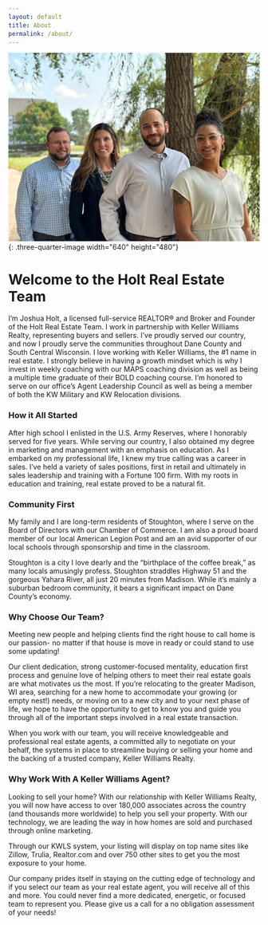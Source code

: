 ```yaml
---
layout: default
title: About
permalink: /about/
---
```

![](/uploads/holt-team-sept-2023.jpg){: .three-quarter-image width="640" height="480"}

# Welcome to the Holt Real Estate Team

I’m Joshua Holt, a licensed full-service REALTOR® and Broker and Founder of the Holt Real Estate Team. I work in partnership with Keller Williams Realty, representing buyers and sellers. I’ve proudly served our country, and now I proudly serve the communities throughout Dane County and South Central Wisconsin. I love working with Keller Williams, the \#1 name in real estate. I strongly believe in having a growth mindset which is why I invest in weekly coaching with our MAPS coaching division as well as being a multiple time graduate of their BOLD coaching course. I’m honored to serve on our office’s Agent Leadership Council as well as being a member of both the KW Military and KW Relocation divisions.

### How it All Started

After high school I enlisted in the U.S. Army Reserves, where I honorably served for five years. While serving our country, I also obtained my degree in marketing and management with an emphasis on education. As I embarked on my professional life, I knew my true calling was a career in sales. I’ve held a variety of sales positions, first in retail and ultimately in sales leadership and training with a Fortune 100 firm. With my roots in education and training, real estate proved to be a natural fit.

### Community First

My family and I are long-term residents of Stoughton, where I serve on the Board of Directors with our Chamber of Commerce. I am also a proud board member of our local American Legion Post and am an avid supporter of our local schools through sponsorship and time in the classroom.

Stoughton is a city I love dearly and the “birthplace of the coffee break,” as many locals amusingly profess. Stoughton straddles Highway 51 and the gorgeous Yahara River, all just 20 minutes from Madison. While it’s mainly a suburban bedroom community, it bears a significant impact on Dane County’s economy.

### Why Choose Our Team?

Meeting new people and helping clients find the right house to call home is our passion- no matter if that house is move in ready or could stand to use some updating!

Our client dedication, strong customer-focused mentality, education first process and genuine love of helping others to meet their real estate goals are what motivates us the most. If you’re relocating to the greater Madison, WI area, searching for a new home to accommodate your growing (or empty nest!) needs, or moving on to a new city and to your next phase of life, we hope to have the opportunity to get to know you and guide you through all of the important steps involved in a real estate transaction.

When you work with our team, you will receive knowledgeable and professional real estate agents, a committed ally to negotiate on your behalf, the systems in place to streamline buying or selling your home and the backing of a trusted company, Keller Williams Realty.

### Why Work With A Keller Williams Agent?

Looking to sell your home? With our relationship with Keller Williams Realty, you will now have access to over 180,000 associates across the country (and thousands more worldwide) to help you sell your property. With our technology, we are leading the way in how homes are sold and purchased through online marketing.

Through our KWLS system, your listing will display on top name sites like Zillow, Trulia, Realtor.com and over 750 other sites to get you the most exposure to your home.

Our company prides itself in staying on the cutting edge of technology and if you select our team as your real estate agent, you will receive all of this and more. You could never find a more dedicated, energetic, or focused team to represent you. Please give us a call for a no obligation assessment of your needs!